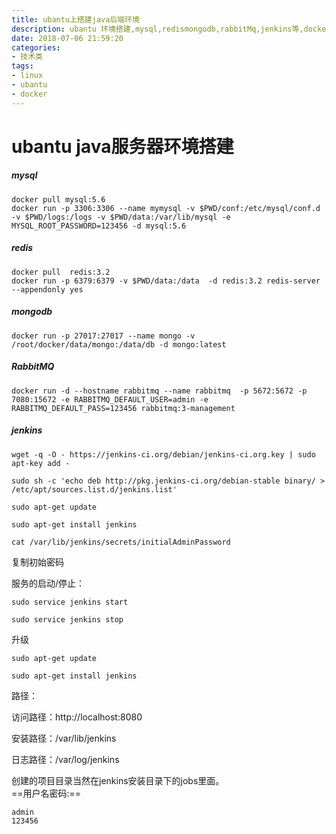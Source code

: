 ```yaml
---
title: ubantu上搭建java后端环境
description: ubantu 环境搭建,mysql,redismongodb,rabbitMq,jenkins等,docker预装
date: 2018-07-06 21:59:20
categories:
- 技术类
tags:
- linux
- ubantu
- docker
---
```


# ubantu java服务器环境搭建

##### mysql 
```
docker pull mysql:5.6
docker run -p 3306:3306 --name mymysql -v $PWD/conf:/etc/mysql/conf.d -v $PWD/logs:/logs -v $PWD/data:/var/lib/mysql -e MYSQL_ROOT_PASSWORD=123456 -d mysql:5.6
```

##### redis
```
docker pull  redis:3.2 
docker run -p 6379:6379 -v $PWD/data:/data  -d redis:3.2 redis-server --appendonly yes
```

##### mongodb
```
docker run -p 27017:27017 --name mongo -v /root/docker/data/mongo:/data/db -d mongo:latest 
```

##### RabbitMQ
```
docker run -d --hostname rabbitmq --name rabbitmq  -p 5672:5672 -p 7080:15672 -e RABBITMQ_DEFAULT_USER=admin -e RABBITMQ_DEFAULT_PASS=123456 rabbitmq:3-management
```

##### jenkins
```
wget -q -O - https://jenkins-ci.org/debian/jenkins-ci.org.key | sudo apt-key add -
```
```
sudo sh -c 'echo deb http://pkg.jenkins-ci.org/debian-stable binary/ > /etc/apt/sources.list.d/jenkins.list'
```
```
sudo apt-get update

sudo apt-get install jenkins
```
```
cat /var/lib/jenkins/secrets/initialAdminPassword
```
复制初始密码  

服务的启动/停止：
```
sudo service jenkins start  

sudo service jenkins stop  
```
升级
```
sudo apt-get update  

sudo apt-get install jenkins
```
路径：

访问路径：http://localhost:8080  

安装路径：/var/lib/jenkins  

日志路径：/var/log/jenkins

创建的项目目录当然在jenkins安装目录下的jobs里面。  
==用户名密码:==

```
admin
123456
```
